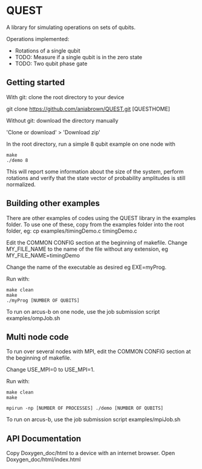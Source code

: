 # QUEST

A library for simulating operations on sets of qubits. 

Operations implemented:
* Rotations of a single qubit
* TODO: Measure if a single qubit is in the zero state
* TODO: Two qubit phase gate

## Getting started

With git: clone the root directory to your device

git clone https://github.com/aniabrown/QUEST.git [QUESTHOME]

Without git: download the directory manually

'Clone or download' > 'Download zip'

In the root directory, run a simple 8 qubit example on one node with
```
make
./demo 8
```

This will report some information about the size of the system, perform rotations and verify that
the state vector of probability amplitudes is still normalized. 

## Building other examples

There are other examples of codes using the QUEST library in the examples folder. To use one of these,
copy from the examples folder into the root folder, eg:
cp examples/timingDemo.c timingDemo.c

Edit the COMMON CONFIG section at the beginning of makefile. Change MY_FILE_NAME to the name of the file without
any extension, eg MY_FILE_NAME=timingDemo 

Change the name of the executable as desired eg EXE=myProg.

Run with:
```
make clean
make
./myProg [NUMBER OF QUBITS]
```

To run on arcus-b on one node, use the job submission script examples/ompJob.sh

## Multi node code

To run over several nodes with MPI, edit the COMMON CONFIG section at the beginning of makefile. 

Change USE_MPI=0 to USE_MPI=1.

Run with:
```
make clean
make

mpirun -np [NUMBER OF PROCESSES] ./demo [NUMBER OF QUBITS]
```

To run on arcus-b, use the job submission script examples/mpiJob.sh

## API Documentation

Copy Doxygen_doc/html to a device with an internet browser. Open Doxygen_doc/html/index.html


